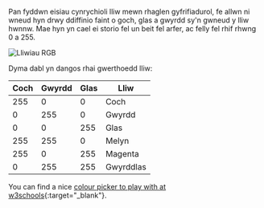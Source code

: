 Pan fyddwn eisiau cynrychioli lliw mewn rhaglen gyfrifiadurol, fe allwn ni wneud hyn drwy ddiffinio faint o goch, glas a gwyrdd sy'n gwneud y lliw hwnnw. Mae hyn yn cael ei storio fel un beit fel arfer, ac felly fel rhif rhwng 0 a 255.

![Lliwiau RGB](images/RGB.gif)

Dyma dabl yn dangos rhai gwerthoedd lliw:

| Coch | Gwyrdd | Glas | Lliw      |
| ---- | ------ | ---- | --------- |
| 255  | 0      | 0    | Coch      |
| 0    | 255    | 0    | Gwyrdd    |
| 0    | 0      | 255  | Glas      |
| 255  | 255    | 0    | Melyn     |
| 255  | 0      | 255  | Magenta   |
| 0    | 255    | 255  | Gwyrddlas |

You can find a nice [colour picker to play with at w3schools](https://www.w3schools.com/colors/colors_rgb.asp){:target="_blank"}.